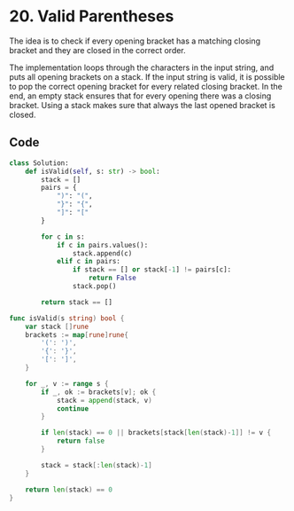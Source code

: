 # 20. Valid Parentheses
The idea is to check if every opening bracket has a matching closing bracket and they are closed in the correct order.

The implementation loops through the characters in the input string, and puts all opening brackets on a stack. If the input string is valid, it is possible to pop the correct opening bracket for every related closing bracket. In the end, an empty stack ensures that for every opening there was a closing bracket. Using a stack makes sure that always the last opened bracket is closed.

## Code
```python
class Solution:
    def isValid(self, s: str) -> bool:
        stack = []
        pairs = {
            ")": "(",
            "}": "{",
            "]": "["
        }

        for c in s:
            if c in pairs.values():
                stack.append(c)
            elif c in pairs:
                if stack == [] or stack[-1] != pairs[c]:
                    return False                
                stack.pop()

        return stack == []
```

```go
func isValid(s string) bool {
	var stack []rune
	brackets := map[rune]rune{
		'(': ')',
		'{': '}',
		'[': ']',
	}

	for _, v := range s {
		if _, ok := brackets[v]; ok {
			stack = append(stack, v)
			continue
		}

		if len(stack) == 0 || brackets[stack[len(stack)-1]] != v {
			return false
		}

		stack = stack[:len(stack)-1]
	}

	return len(stack) == 0
}

```
